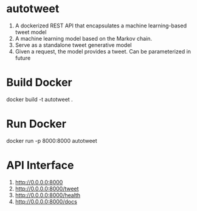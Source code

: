 # autotweet

1. A dockerized REST API that encapsulates a machine learning-based tweet model
2. A machine learning model based on the Markov chain.
3. Serve as a standalone tweet generative model
4. Given a request, the model provides a tweet. Can be parameterized in future


# Build Docker
docker build -t autotweet .

# Run Docker
docker run -p 8000:8000 autotweet

# API Interface
1. http://0.0.0.0:8000
2. http://0.0.0.0:8000/tweet
3. http://0.0.0.0:8000/health
4. http://0.0.0.0:8000/docs